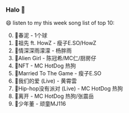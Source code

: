 

### Halo 👋

😄 listen to my this week song list of top 10:

0. 🌈春泥 - 1个球
1. 🌈祖先 ft. HowZ - 瘦子E.SO/HowZ
2. 🌈情深深雨濛濛 - 杨胖雨
3. 🌈Alien Girl - 陈冠希/MC仁/厨房仔
4. 🌈NFT - MC HotDog 热狗
5. 🌈Married To The Game - 瘦子E.SO
6. 🌈我们的爱 (Live) - 黄霄雲
7. 🌈Hip-hop没有派对 (Live) - MC HotDog 热狗
8. 🌈离开 - MC HotDog 热狗/张震岳
9. 🌈少年董 - 顽童MJ116

